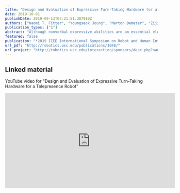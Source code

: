 ```yaml
---
title: "Design and Evaluation of Expressive Turn-Taking Hardware for a Telepresence Robot"
date: 2019-10-01
publishDate: 2019-09-13T07:21:51.387910Z
authors: ["Naomi T. Fitter", "Youngseok Joung", "Marton Demeter", "Zijian Hu", "Maja J. Matarić"]
publication_types: ["1"]
abstract: "Although nonverbal expressive abilities are an essential element of human-to-human communication, telepresence robots support only select nonverbal behaviors. As a result, telepresence users can experience difficulties taking turns in conversation and using various cues to obtain the attention of others. To expand telepresence robot users’ abilities to hold the floor during conversation, this work proposes and evaluates new types of expressive telepresence robot hardware. The described within-subjects study compared robot user and copresent person experiences during teamwork activity conditions involving basic robot functions, expressive LED lights, and an expressive robot arm. We found that among participants who preferred the arm-based expressiveness, individuals in both study roles felt the robot operator to be more in control of the robot during the arm condition, and participants co-located with the robot felt closer to their teammate during the arm phase. Participants also noted advantages of the LED lights for notification-type information and advantages of the arm for increasing perceptions of the robot as a human-like entity. Overall, these findings can inform future work on augmenting the nonverbal expressiveness of telepresence robots."
featured: false
publication: "*2019 IEEE International Symposium on Robot and Human Interactive Communication*"
url_pdf: "http://robotics.usc.edu/publications/1048/"
url_project: "http://robotics.usc.edu/interaction/sponsors/desc.php?name=nrikids"
---
```

## **Linked material**
YouTube video for "Design and Evaluation of Expressive Turn-Taking Hardware for a Telepresence Robot"
<iframe width="560" height="315" src="https://www.youtube.com/embed/Ft8XCAIbslE" frameborder="0" allow="accelerometer; autoplay; encrypted-media; gyroscope; picture-in-picture" allowfullscreen></iframe>
